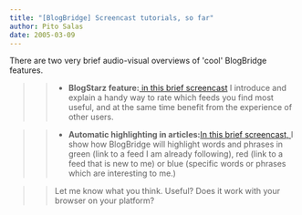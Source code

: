 ```yaml
---
title: "[BlogBridge] Screencast tutorials, so far"
author: Pito Salas
date: 2005-03-09
---
```


There are two very brief audio-visual overviews of 'cool' BlogBridge features.

>>

>>   * **BlogStarz feature:**[ in this brief
screencast](<http://www.blogbridge.com/movies/overview.mov>) I introduce and
explain a handy way to rate which feeds you find most useful, and at the same
time benefit from the experience of other users.

>>   * **Automatic highlighting in articles:**[In this brief screencast,
](<http://www.blogbridge.com/movies/highlights.mov>)I show how BlogBridge will
highlight words and phrases in green (link to a feed I am already following),
red (link to a feed that is new to me) or blue (specific words or phrases
which are interesting to me.)

>>

>> Let me know what you think. Useful? Does it work with your browser on your
platform?


